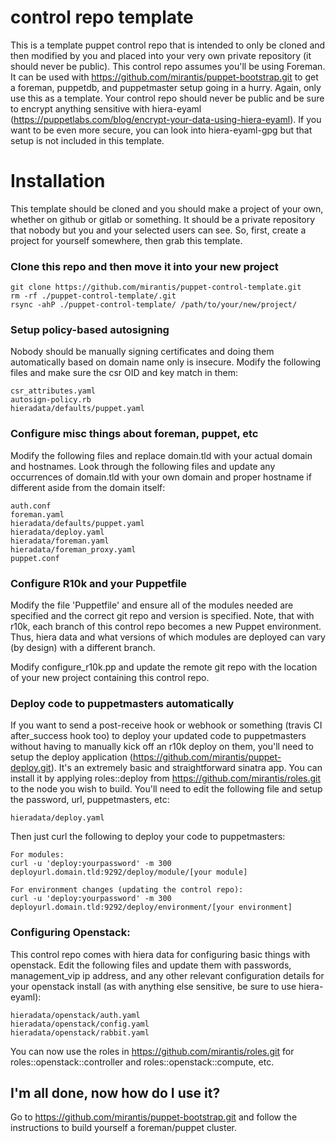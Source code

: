control repo template
======

This is a template puppet control repo that is intended to only be cloned and then modified by you and placed into your very own private repository (it should never be public).  This control repo assumes you'll be using Foreman.  It can be used with https://github.com/mirantis/puppet-bootstrap.git to get a foreman, puppetdb, and puppetmaster setup going in a hurry.  Again, only use this as a template.  Your control repo should never be public and be sure to encrypt anything sensitive with hiera-eyaml (https://puppetlabs.com/blog/encrypt-your-data-using-hiera-eyaml).  If you want to be even more secure, you can look into hiera-eyaml-gpg but that setup is not included in this template.

# Installation
This template should be cloned and you should make a project of your own, whether on github or gitlab or something.  It should be a private repository that nobody but you and your selected users can see.  So, first, create a project for yourself somewhere, then grab this template.

### Clone this repo and then move it into your new project
```
git clone https://github.com/mirantis/puppet-control-template.git
rm -rf ./puppet-control-template/.git
rsync -ahP ./puppet-control-template/ /path/to/your/new/project/
```

### Setup policy-based autosigning
Nobody should be manually signing certificates and doing them automatically based on domain name only is insecure. Modify the following files and make sure the csr OID and key match in them:
```
csr_attributes.yaml
autosign-policy.rb
hieradata/defaults/puppet.yaml
```

### Configure misc things about foreman, puppet, etc
Modify the following files and replace domain.tld with your actual domain and hostnames.  Look through the following files and update any occurrences of domain.tld with your own domain and proper hostname if different aside from the domain itself:
```
auth.conf
foreman.yaml
hieradata/defaults/puppet.yaml
hieradata/deploy.yaml
hieradata/foreman.yaml
hieradata/foreman_proxy.yaml
puppet.conf
```

### Configure R10k and your Puppetfile
Modify the file 'Puppetfile' and ensure all of the modules needed are specified and the correct git repo and version is specified. Note, that with r10k, each branch of this control repo becomes a new Puppet environment.  Thus, hiera data and what versions of which modules are deployed can vary (by design) with a different branch.

Modify configure_r10k.pp and update the remote git repo with the location of your new project containing this control repo.

### Deploy code to puppetmasters automatically
If you want to send a post-receive hook or webhook or something (travis CI after_success hook too) to deploy your updated code to puppetmasters without having to manually kick off an r10k deploy on them, you'll need to setup the deploy application (https://github.com/mirantis/puppet-deploy.git).  It's an extremely basic and straightforward sinatra app.  You can install it by applying roles::deploy from https://github.com/mirantis/roles.git to the node you wish to build. You'll need to edit the following file and setup the password, url, puppetmasters, etc:
```
hieradata/deploy.yaml
```

Then just curl the following to deploy your code to puppetmasters:
```
For modules:
curl -u 'deploy:yourpassword' -m 300 deployurl.domain.tld:9292/deploy/module/[your module]

For environment changes (updating the control repo):
curl -u 'deploy:yourpassword' -m 300 deployurl.domain.tld:9292/deploy/environment/[your environment]
```

### Configuring Openstack:
This control repo comes with hiera data for configuring basic things with openstack.  Edit the following files and update them with passwords, management_vip ip address, and any other relevant configuration details for your openstack install (as with anything else sensitive, be sure to use hiera-eyaml):
```
hieradata/openstack/auth.yaml
hieradata/openstack/config.yaml
hieradata/openstack/rabbit.yaml
```
You can now use the roles in https://github.com/mirantis/roles.git for roles::openstack::controller and roles::openstack::compute, etc.

## I'm all done, now how do I use it?
Go to https://github.com/mirantis/puppet-bootstrap.git and follow the instructions to build yourself a foreman/puppet cluster.
